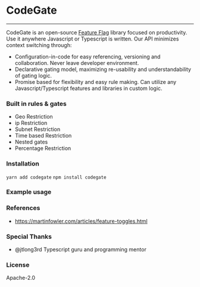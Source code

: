 # CodeGate

---

CodeGate is an open-source [Feature Flag](https://martinfowler.com/articles/feature-toggles.html) library focused on productivity. Use it anywhere Javascript or Typescript is written. Our API minimizes context switching through:

- Configuration-in-code for easy referencing, versioning and collaboration. Never leave developer environment.
- Declarative gating model, maximizing re-usability and understandability of gating logic.
- Promise based for flexibility and easy rule making. Can utilize any Javascript/Typescript features and libraries in custom logic.

### Built in rules & gates

- Geo Restriction
- ip Restriction
- Subnet Restriction
- Time based Restriction
- Nested gates
- Percentage Restriction

### Installation

`yarn add codegate`
`npm install codegate`

### Example usage

### References

- https://martinfowler.com/articles/feature-toggles.html

### Special Thanks

- @jtlong3rd Typescript guru and programming mentor

### License

Apache-2.0
